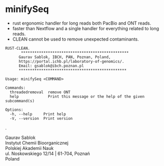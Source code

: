 # minifySeq

- rust ergonomic handler for long reads both PacBio and ONT reads.
- faster than Nextflow and a single handler for everything related to long reads.
- CLEAN cannot be used to remove unexpected contaminants.

```
RUST-CLEAN.
       ************************************************
      Gaurav Sablok, IBCH, PAN, Poznan, Poland,
      https://portal.ichb.pl/laboratory-of-genomics/.
      Email: gsablok@ibch.poznan.pl
      ************************************************

Usage: minifySeq <COMMAND>

Commands:
  threadedremoval  remove ONT
  help             Print this message or the help of the given subcommand(s)

Options:
  -h, --help     Print help
  -V, --version  Print version
  ```
.

 Gaurav Sablok \
 Instytut Chemii Bioorganicznej \
 Polskiej Akademii Nauk \
 ul. Noskowskiego 12/14 | 61-704, Poznań \
 Poland
